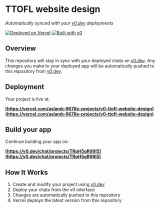 # TTOFL website design

*Automatically synced with your [v0.dev](https://v0.dev) deployments*

[![Deployed on Vercel](https://img.shields.io/badge/Deployed%20on-Vercel-black?style=for-the-badge&logo=vercel)](https://vercel.com/aslamk-9678s-projects/v0-ttofl-website-design)
[![Built with v0](https://img.shields.io/badge/Built%20with-v0.dev-black?style=for-the-badge)](https://v0.dev/chat/projects/TRpH5gR99I5)

## Overview

This repository will stay in sync with your deployed chats on [v0.dev](https://v0.dev).
Any changes you make to your deployed app will be automatically pushed to this repository from [v0.dev](https://v0.dev).

## Deployment

Your project is live at:

**[https://vercel.com/aslamk-9678s-projects/v0-ttofl-website-design](https://vercel.com/aslamk-9678s-projects/v0-ttofl-website-design)**

## Build your app

Continue building your app on:

**[https://v0.dev/chat/projects/TRpH5gR99I5](https://v0.dev/chat/projects/TRpH5gR99I5)**

## How It Works

1. Create and modify your project using [v0.dev](https://v0.dev)
2. Deploy your chats from the v0 interface
3. Changes are automatically pushed to this repository
4. Vercel deploys the latest version from this repository
